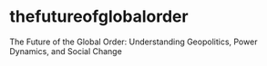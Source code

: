 # thefutureofglobalorder
The Future of the Global Order: Understanding Geopolitics, Power Dynamics, and Social Change
